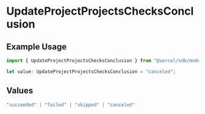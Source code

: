 # UpdateProjectProjectsChecksConclusion

## Example Usage

```typescript
import { UpdateProjectProjectsChecksConclusion } from "@vercel/sdk/models/operations/updateproject.js";

let value: UpdateProjectProjectsChecksConclusion = "canceled";
```

## Values

```typescript
"succeeded" | "failed" | "skipped" | "canceled"
```